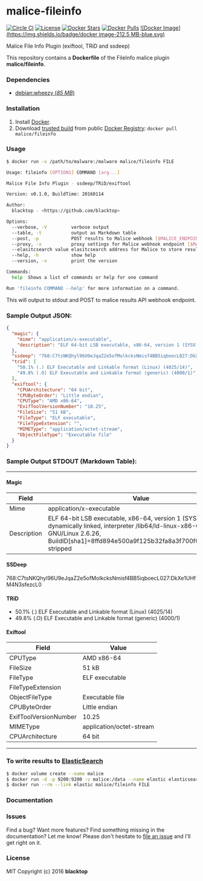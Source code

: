 malice-fileinfo
===============

[![Circle CI](https://circleci.com/gh/maliceio/malice-fileinfo.png?style=shield)](https://circleci.com/gh/maliceio/malice-fileinfo) [![License](http://img.shields.io/:license-mit-blue.svg)](http://doge.mit-license.org) [![Docker Stars](https://img.shields.io/docker/stars/malice/fileinfo.svg)](https://hub.docker.com/r/malice/fileinfo/) [![Docker Pulls](https://img.shields.io/docker/pulls/malice/fileinfo.svg)](https://hub.docker.com/r/malice/fileinfo/) [![Docker Image](https://img.shields.io/badge/docker image-212.5 MB-blue.svg)](https://hub.docker.com/r/malice/fileinfo/)

Malice File Info Plugin (exiftool, TRiD and ssdeep)

This repository contains a **Dockerfile** of the FileInfo malice plugin **malice/fileinfo**.

### Dependencies

-	[debian:wheezy (*85 MB*\)](https://index.docker.io/_/debian/)

### Installation

1.	Install [Docker](https://www.docker.io/).
2.	Download [trusted build](https://hub.docker.com/r/malice/fileinfo/) from public [Docker Registry](https://index.docker.io/): `docker pull malice/fileinfo`

### Usage

```bash
$ docker run -v /path/to/malware:/malware malice/fileinfo FILE

Usage: fileinfo [OPTIONS] COMMAND [arg...]

Malice File Info Plugin - ssdeep/TRiD/exiftool

Version: v0.1.0, BuildTime: 20160114

Author:
  blacktop - <https://github.com/blacktop>

Options:                                                                                                                  
  --verbose, -V         verbose output                                                                                    
  --table, -t           output as Markdown table                                                                          
  --post, -p            POST results to Malice webhook [$MALICE_ENDPOINT]                                                 
  --proxy, -x           proxy settings for Malice webhook endpoint [$MALICE_PROXY]                                        
  --elasitcsearch value elasitcsearch address for Malice to store results [$MALICE_ELASTICSEARCH]                         
  --help, -h            show help                                                                                         
  --version, -v         print the version                                                                                 

Commands:                                                                                                                 
  help  Shows a list of commands or help for one command                                                                  

Run 'fileinfo COMMAND --help' for more information on a command.
```

This will output to stdout and POST to malice results API webhook endpoint.

### Sample Output JSON:

```json
{
  "magic": {
    "mime": "application/x-executable",
    "description": "ELF 64-bit LSB executable, x86-64, version 1 (SYSV), dynamically linked, interpreter /lib64/ld-linux-x86-64.so.2, for GNU/Linux 2.6.26, BuildID[sha1]=8ffd894e500a9f125b32fa8a3f700f0f710961de, stripped"
  },
  "ssdeep": "768:C7tsNKQhyl96U9eJqaZ2e5ofMolkcksNmisf4BB5iqboecL027:DkXe1UHfM4N3sfezcL0",
  "trid": [
    "50.1% (.) ELF Executable and Linkable format (Linux) (4025/14)",
    "49.8% (.O) ELF Executable and Linkable format (generic) (4000/1)"
  ],
  "exiftool": {
    "CPUArchitecture": "64 bit",
    "CPUByteOrder": "Little endian",
    "CPUType": "AMD x86-64",
    "ExifToolVersionNumber": "10.25",
    "FileSize": "51 kB",
    "FileType": "ELF executable",
    "FileTypeExtension": "",
    "MIMEType": "application/octet-stream",
    "ObjectFileType": "Executable file"
  }
}
```

### Sample Output STDOUT (Markdown Table):

---

#### Magic
| Field       | Value                                                                                                                                                                                                    |
| ----------- | -------------------------------------------------------------------------------------------------------------------------------------------------------------------------------------------------------- |
| Mime        | application/x-executable                                                                                                                                                                                 |
| Description | ELF 64-bit LSB executable, x86-64, version 1 (SYSV), dynamically linked, interpreter /lib64/ld-linux-x86-64.so.2, for GNU/Linux 2.6.26, BuildID[sha1]=8ffd894e500a9f125b32fa8a3f700f0f710961de, stripped |

#### SSDeep
768:C7tsNKQhyl96U9eJqaZ2e5ofMolkcksNmisf4BB5iqboecL027:DkXe1UHfM4N3sfezcL0

#### TRiD
 -  50.1% (.) ELF Executable and Linkable format (Linux) (4025/14)
 -  49.8% (.O) ELF Executable and Linkable format (generic) (4000/1)

#### Exiftool
| Field                 | Value                    |
| --------------------- | ------------------------ |
| CPUType               | AMD x86-64               |
| FileSize              | 51 kB                    |
| FileType              | ELF executable           |
| FileTypeExtension     |                          |
| ObjectFileType        | Executable file          |
| CPUByteOrder          | Little endian            |
| ExifToolVersionNumber | 10.25                    |
| MIMEType              | application/octet-stream |
| CPUArchitecture       | 64 bit                   |

---

### To write results to [ElasticSearch](https://www.elastic.co/products/elasticsearch)

```bash
$ docker volume create --name malice
$ docker run -d -p 9200:9200 -v malice:/data --name elastic elasticsearch
$ docker run --rm --link elastic malice/fileinfo FILE
```

### Documentation

### Issues

Find a bug? Want more features? Find something missing in the documentation? Let me know! Please don't hesitate to [file an issue](https://github.com/maliceio/malice-fileinfo/issues/new) and I'll get right on it.

### License

MIT Copyright (c) 2016 **blacktop**
